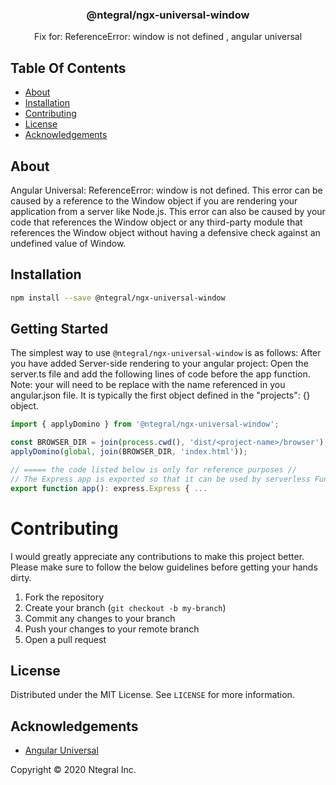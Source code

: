 <p align="center">
  <h3 align="center">
    @ntegral/ngx-universal-window
  </h3>

  <p align="center">
    Fix for: ReferenceError: window is not defined , angular universal
  </p>
</p>

## Table Of Contents

- [About](#about)
- [Installation](#installation)
- [Contributing](#contributing)
- [License](#license)
- [Acknowledgements](#acknowledgements)


## About

Angular Universal: ReferenceError: window is not defined. This error can be caused by a reference to the Window object if you are rendering your application from a server like Node.js. This error can also be caused by your code that references the Window object or any third-party module that references the Window object without having a defensive check against an undefined value of Window.


## Installation

```bash
npm install --save @ntegral/ngx-universal-window
```

## Getting Started

The simplest way to use `@ntegral/ngx-universal-window` is as follows: After you have added Server-side rendering to your angular project: Open the server.ts file and add the following lines of code before the app function. Note: your <project-name> will need to be replace with the name referenced in you angular.json file. It is typically the first object defined in the "projects": {} object.

```typescript
import { applyDomino } from '@ntegral/ngx-universal-window';

const BROWSER_DIR = join(process.cwd(), 'dist/<project-name>/browser');
applyDomino(global, join(BROWSER_DIR, 'index.html'));

// ===== the code listed below is only for reference purposes //
// The Express app is exported so that it can be used by serverless Functions.
export function app(): express.Express { ...

```

# Contributing

I would greatly appreciate any contributions to make this project better. Please
make sure to follow the below guidelines before getting your hands dirty.

1. Fork the repository
2. Create your branch (`git checkout -b my-branch`)
3. Commit any changes to your branch
4. Push your changes to your remote branch
5. Open a pull request

## License

Distributed under the MIT License. See `LICENSE` for more information.

## Acknowledgements

- [Angular Universal](https://www.angular.io)

Copyright &copy; 2020 Ntegral Inc.